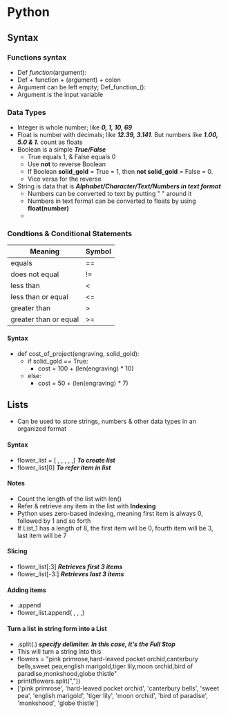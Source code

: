 # Python
## Syntax
### Functions syntax
* Def _function_(argument):
* Def + function + (argument) + colon
* Argument can be left empty; Def_function_():
* Argument is the input variable

### Data Types
* Integer is whole number; like ***0, 1, 10, 69***
* Float is number with decimals; like ***12.39, 3.141***. But numbers like ***1.00, 5.0 & 1.*** count as floats
* Boolean is a simple ***True/False***
  - True equals 1, & False equals 0
  - Use **not** to reverse Boolean
  - If Boolean **solid_gold** = True = 1, then **not solid_gold** = False = 0.
  - Vice versa for the reverse
* String is data that is ***Alphabet/Character/Text/Numbers in text format***
  + Numbers can be converted to text by putting " " around it
  + Numbers in text format can be converted to floats by using **float(number)**
  + 

### Condtions & Conditional Statements
Meaning | Symbol |
--- | --- |
equals | == | 
does not equal | != | 
less than | <  | 
less than or equal | <= | 
greater than | >  | 
greater than or equal | >= | 

#### Syntax
* def cost_of_project(engraving, solid_gold):
  * if solid_gold == True:
    * cost = 100 + (len(engraving) * 10)
  * else:
    * cost = 50 + (len(engraving) * 7)

## Lists
* Can be used to store strings, numbers & other data types in an organized format

#### Syntax
* flower_list = [ , , , , ,]  ***To create list***
* flower_list[0] ***To refer item in list***

#### Notes
* Count the length of the list with len()
* Refer & retrieve any item in the list with **Indexing**
* Python uses zero-based indexing, meaning first item is always 0, followed by 1 and so forth
* If List_1 has a length of 8, the first item will be 0, fourth item will be 3, last item will be 7

#### Slicing
* flower_list[:3] ***Retrieves first 3 items***
* flower_list[-3:] ***Retrieves last 3 items***

#### Adding items
* .append
* flower_list.append( , , ,)

#### Turn a list in string form into a List
* .split(.) ***specify delimiter. In this case, it's the Full Stop***
* This will turn a string into this
* flowers = "pink primrose,hard-leaved pocket orchid,canterbury bells,sweet pea,english marigold,tiger lily,moon orchid,bird of paradise,monkshood,globe thistle"
* print(flowers.split(","))
* ['pink primrose', 'hard-leaved pocket orchid', 'canterbury bells', 'sweet pea', 'english marigold', 'tiger lily', 'moon orchid', 'bird of paradise', 'monkshood', 'globe thistle']
